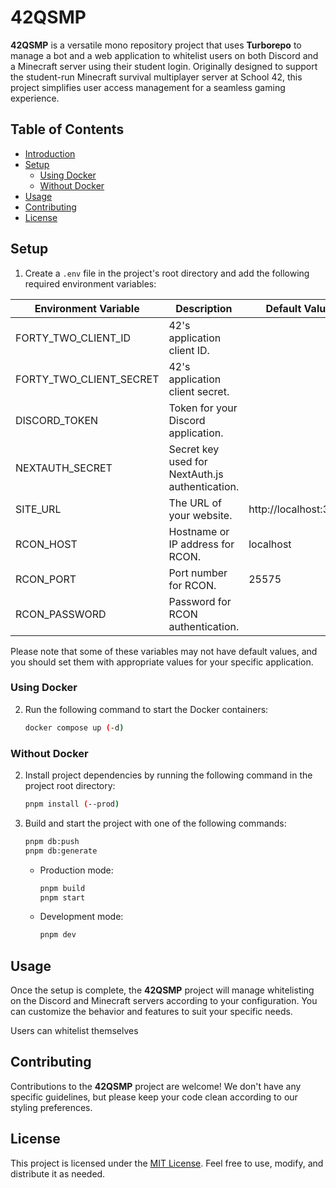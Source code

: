 # 42QSMP

**42QSMP** is a versatile mono repository project that uses **Turborepo** to manage a bot and a web application to whitelist users on both Discord and a Minecraft server using their student login. Originally designed to support the student-run Minecraft survival multiplayer server at School 42, this project simplifies user access management for a seamless gaming experience.

## Table of Contents

- [Introduction](#42qsmp---minecraft-server-whitelist-manager)
- [Setup](#setup)
  - [Using Docker](#using-docker)
  - [Without Docker](#without-docker)
- [Usage](#usage)
- [Contributing](#contributing)
- [License](#license)

## Setup

1. Create a `.env` file in the project's root directory and add the following required environment variables:

| Environment Variable    | Description                                        | Default Value            |
|-------------------------|----------------------------------------------------|--------------------------|
| FORTY_TWO_CLIENT_ID     | 42's application client ID.                        |                          |
| FORTY_TWO_CLIENT_SECRET | 42's application client secret.                    |                          |
| DISCORD_TOKEN           | Token for your Discord application.                |                          |
| NEXTAUTH_SECRET         | Secret key used for NextAuth.js authentication.    |                          |
| SITE_URL                | The URL of your website.                           | http://localhost:3000    |
| RCON_HOST               | Hostname or IP address for RCON.                   | localhost                |
| RCON_PORT               | Port number for RCON.                              | 25575                    |
| RCON_PASSWORD           | Password for RCON authentication.                  |                          |

Please note that some of these variables may not have default values, and you should set them with appropriate values for your specific application.

### Using Docker

2. Run the following command to start the Docker containers:

    ```sh
    docker compose up (-d)
    ```

### Without Docker

2. Install project dependencies by running the following command in the project root directory:

    ```sh
    pnpm install (--prod)
    ```

3. Build and start the project with one of the following commands:

    ```sh
    pnpm db:push
    pnpm db:generate
    ```

    - Production mode:

        ```sh
        pnpm build
        pnpm start
        ```

    - Development mode:

        ```sh
        pnpm dev
        ```

## Usage

Once the setup is complete, the **42QSMP** project will manage whitelisting on the Discord and Minecraft servers according to your configuration. You can customize the behavior and features to suit your specific needs.

Users can whitelist themselves

## Contributing

Contributions to the **42QSMP** project are welcome! We don't have any specific guidelines, but please keep your code clean according to our styling preferences.

## License

This project is licensed under the [MIT License](LICENSE). Feel free to use, modify, and distribute it as needed.

